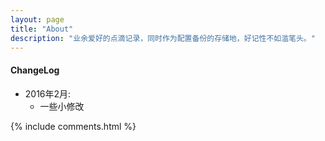 ```yaml
---
layout: page
title: "About"
description: "业余爱好的点滴记录，同时作为配置备份的存储地，好记性不如滥笔头。"
---
```


#### ChangeLog

- 2016年2月:
    - 一些小修改

{% include comments.html %}
